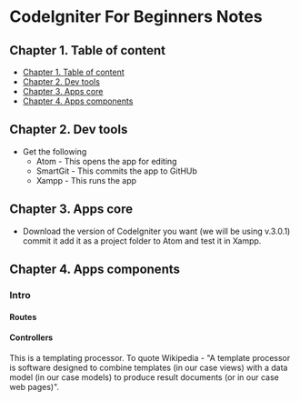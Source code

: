 # CodeIgniter For Beginners Notes

## <a name="1. Table-of-Content"></a>Chapter 1. Table of content

- [Chapter 1. Table of content](#1)
- [Chapter 2. Dev tools](#2)
- [Chapter 3. Apps core](#3)
- [Chapter 4. Apps components](#4)
  

## <a name="2"></a>Chapter 2. Dev tools

- Get the following
  - Atom - This opens the app for editing
  - SmartGit - This commits the app to GitHUb
  - Xampp - This runs the app
  
## <a name="3"></a>Chapter 3. Apps core

- Download the version of CodeIgniter you want (we will be using v.3.0.1) commit it add it as a project folder to Atom and test it in Xampp.

## <a name="4"></a>Chapter 4. Apps components
### Intro
#### Routes
#### Controllers
This is a templating processor. To quote Wikipedia - "A template processor is software designed to combine templates (in our case views) with a data model (in our case models) to produce result documents (or in our case web pages)".
 


